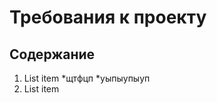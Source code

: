 # Требования к проекту
## Содержание

 
 1. List item
     *щтфцп
         *уыпыупыуп  
 2. List item
 

